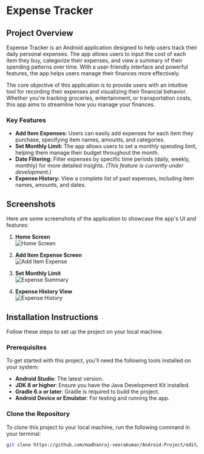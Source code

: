# Expense Tracker

## Project Overview

Expense Tracker is an Android application designed to help users track their daily personal expenses. The app allows users to input the cost of each item they buy, categorize their expenses, and view a summary of their spending patterns over time. With a user-friendly interface and powerful features, the app helps users manage their finances more effectively.

The core objective of this application is to provide users with an intuitive tool for recording their expenses and visualizing their financial behavior. Whether you're tracking groceries, entertainment, or transportation costs, this app aims to streamline how you manage your finances.

### Key Features
- **Add Item Expenses:** Users can easily add expenses for each item they purchase, specifying item names, amounts, and categories.
- **Set Monthly Limit:** The app allows users to set a monthly spending limit, helping them manage their budget throughout the month.
- **Date Filtering:** Filter expenses by specific time periods (daily, weekly, monthly) for more detailed insights. *(This feature is currently under development.)*
- **Expense History:** View a complete list of past expenses, including item names, amounts, and dates.

## Screenshots

Here are some screenshots of the application to showcase the app's UI and features:

1. **Home Screen**  
   ![Home Screen](assets/screenshots/home_screen.png)
   
2. **Add Item Expense Screen**  
   ![Add Item Expense](assets/screenshots/add_item_expense.png)

3. **Set Monthly Limit**  
   ![Expense Summary](assets/screenshots/monthly_limit.png)

4. **Expense History View**  
   ![Expense History](assets/screenshots/expense_history.png)

## Installation Instructions

Follow these steps to set up the project on your local machine.

### Prerequisites

To get started with this project, you'll need the following tools installed on your system:

- **Android Studio**: The latest version.
- **JDK 8 or higher**: Ensure you have the Java Development Kit installed.
- **Gradle 6.x or later**: Gradle is required to build the project.
- **Android Device or Emulator**: For testing and running the app.

### Clone the Repository

To clone this project to your local machine, run the following command in your terminal:

```bash
git clone https://github.com/madhanraj-veerakumar/Android-Project/edit/main/ExpenseTracker
